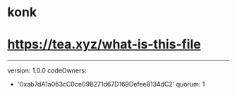 # konk
# https://tea.xyz/what-is-this-file
---
version: 1.0.0
codeOwners:
  - '0xab7dA1a063cC0ce09B271d67D169Defee8134dC2'
quorum: 1
